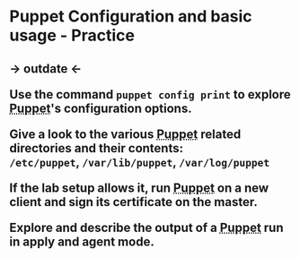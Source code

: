      
     
           
       
<h1>Puppet Configuration and basic usage - Practice</h1>
       
 <h2> -> outdate <- 

                            
<p>Use the command <code><span class="java_plain">puppet&nbsp;config&nbsp;print</span></code> to explore <abbr title="Puppet automation tool">Puppet</abbr>'s configuration options.</p>
<p>Give a look to the various <abbr title="Puppet automation tool">Puppet</abbr> related directories and their contents:<br /><code><span class="java_operator">/</span><span class="java_plain">etc</span><span class="java_operator">/</span><span class="java_plain">puppet</span></code>, <code><span class="java_operator">/</span><span class="java_plain">var</span><span class="java_operator">/</span><span class="java_plain">lib</span><span class="java_operator">/</span><span class="java_plain">puppet</span></code>, <code><span class="java_operator">/</span><span class="java_plain">var</span><span class="java_operator">/</span><span class="java_plain">log</span><span class="java_operator">/</span><span class="java_plain">puppet</span></code></p>
<p>If the lab setup allows it, run <abbr title="Puppet automation tool">Puppet</abbr> on a new client and sign its certificate on the master.</p>
<p>Explore and describe the output of a <abbr title="Puppet automation tool">Puppet</abbr> run in apply and agent mode.</p>
